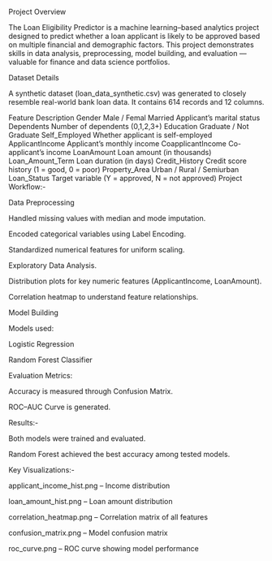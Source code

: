Project Overview

The Loan Eligibility Predictor is a machine learning–based analytics project designed to predict whether a loan applicant is likely to be approved based on multiple financial and demographic factors.
This project demonstrates skills in data analysis, preprocessing, model building, and evaluation — valuable for finance and data science portfolios.

 Dataset Details

A synthetic dataset (loan_data_synthetic.csv) was generated to closely resemble real-world bank loan data.
It contains 614 records and 12 columns.

Feature	Description
Gender	Male / Femal
Married	Applicant’s marital status
Dependents	Number of dependents (0,1,2,3+)
Education	Graduate / Not Graduate
Self_Employed	Whether applicant is self-employed
ApplicantIncome	Applicant’s monthly income
CoapplicantIncome	Co-applicant’s income
LoanAmount	Loan amount (in thousands)
Loan_Amount_Term	Loan duration (in days)
Credit_History	Credit score history (1 = good, 0 = poor)
Property_Area	Urban / Rural / Semiurban
Loan_Status	Target variable (Y = approved, N = not approved)
 Project Workflow:-

Data Preprocessing

Handled missing values with median and mode imputation.

Encoded categorical variables using Label Encoding.

Standardized numerical features for uniform scaling.

Exploratory Data Analysis.

Distribution plots for key numeric features (ApplicantIncome, LoanAmount).

Correlation heatmap to understand feature relationships.

Model Building

Models used:

Logistic Regression

Random Forest Classifier

Evaluation Metrics:

Accuracy is measured through Confusion Matrix.

ROC–AUC Curve is generated.

Results:-

Both models were trained and evaluated.

Random Forest achieved the best accuracy among tested models.

Key Visualizations:-

applicant_income_hist.png – Income distribution

loan_amount_hist.png – Loan amount distribution

correlation_heatmap.png – Correlation matrix of all features

confusion_matrix.png – Model confusion matrix

roc_curve.png – ROC curve showing model performance
